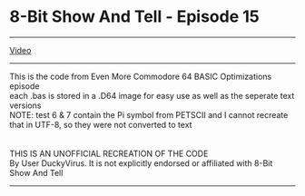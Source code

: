 # 8-Bit Show And Tell - Episode 15

***

[Video](https://www.youtube.com/watch?v=J9QH-tUJB2s "8-Bit Show and Tell")
***

This is the code from Even More Commodore 64 BASIC Optimizations episode<br />
each .bas is stored in a .D64 image for easy use as well as the seperate text versions<br />
NOTE: 
test 6 & 7 contain the Pi symbol from PETSCII and I cannot recreate that in UTF-8, so they were not converted to text
<br />
<br />
<br />
THIS IS AN UNOFFICIAL RECREATION OF THE CODE<br />
By User DuckyVirus.  It is not explicitly endorsed or affiliated with 8-Bit Show And Tell<br />

***